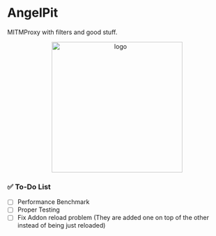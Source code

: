 # AngelPit
MITMProxy with filters and good stuff.
<p align="center">
  <img src="https://github.com/user-attachments/assets/f8b7a736-8249-41d8-9961-d42f4eae7875" width="300" height="300" alt="logo">
</p>

### ✅ To-Do List

- [ ] Performance Benchmark
- [ ] Proper Testing
- [ ] Fix Addon reload problem (They are added one on top of the other instead of being just reloaded)
